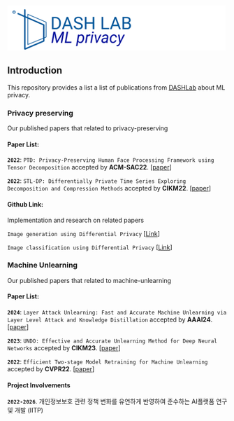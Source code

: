 <img src="asset/icon.png" title="Logo" width="500" />

## Introduction

This repository provides a list a list of publications from [DASHLab](https://dash-lab.github.io/) about ML privacy.

### Privacy preserving
Our published papers that related to privacy-preserving

#### Paper List:

**`2022`**: `PTD: Privacy-Preserving Human Face Processing Framework using Tensor Decomposition` accepted by **ACM-SAC22**. [[paper](https://dl.acm.org/doi/10.1145/3477314.3507036)]

**`2022`**: `STL-DP: Differentially Private Time Series Exploring Decomposition and Compression Methods` accepted by **CIKM22**. [[paper](https://ceur-ws.org/Vol-3318/short5.pdf)]

#### Github Link:
Implementation and research on related papers

`Image generation using Differential Privacy` [[Link](https://github.com/DASH-Lab/PrivacyMethods)]

`Image classification using Differential Privacy` [[Link](https://github.com/DASH-Lab/DP_classification)]

### Machine Unlearning
Our published papers that related to machine-unlearning

#### Paper List:

**`2024`**: `Layer Attack Unlearning: Fast and Accurate Machine Unlearning via Layer Level Attack and Knowledge Distillation` accepted by **AAAI24**. [[paper](https://ojs.aaai.org/index.php/AAAI/article/view/30118)]

**`2023`**: `UNDO: Effective and Accurate Unlearning Method for Deep Neural Networks` accepted by **CIKM23**. [[paper](https://dl.acm.org/doi/abs/10.1145/3583780.3615235)]

**`2022`**: `Efficient Two-stage Model Retraining for Machine Unlearning` accepted by **CVPR22**. [[paper](https://ieeexplore.ieee.org/document/9857498)]




#### Project Involvements

**`2022-2026`**. 개인정보보호 관련 정책 변화를 유연하게 반영하여 준수하는 AI플랫폼 연구 및 개발 (IITP)
